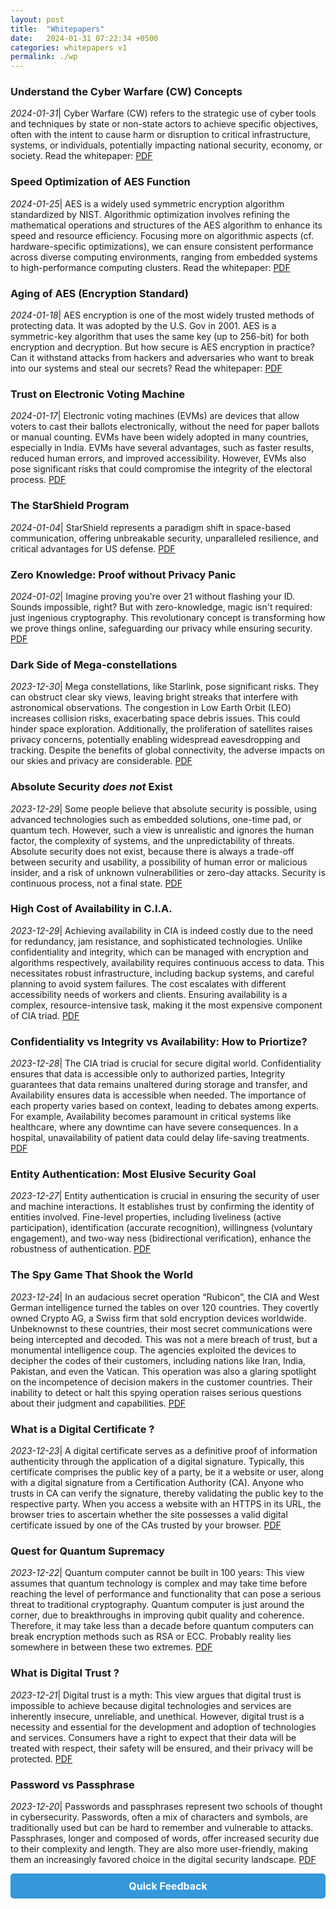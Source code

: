 ```yaml
---
layout: post
title:  "Whitepapers"
date:   2024-01-31 07:22:34 +0500
categories: whitepapers v1
permalink: ./wp
---
```



### Understand the Cyber Warfare (CW) Concepts ###
*2024-01-31*|
Cyber Warfare (CW) refers to the strategic use of cyber tools and techniques by state or non-state actors to achieve specific objectives, often with the intent to cause harm or disruption to critical infrastructure, systems, or individuals, potentially impacting national security, economy, or society. Read the whitepaper:
[PDF]({{site.url}}/{{site.baseurl}}/assets/whitepapers/wticwf.pdf)


### Speed Optimization of AES Function ###
*2024-01-25*|
AES is a widely used symmetric encryption algorithm standardized by NIST. Algorithmic optimization involves refining the mathematical operations and structures of the AES algorithm to enhance its speed and resource efficiency.
Focusing more on algorithmic aspects (cf. hardware-specific optimizations), we can ensure consistent performance across diverse computing environments, ranging from embedded systems to high-performance computing clusters. Read the whitepaper:
[PDF]({{site.url}}/{{site.baseurl}}/assets/whitepapers/algo_optmz_aes.pdf)

### Aging of AES (Encryption Standard) ###
*2024-01-18*|
AES encryption is one of the most widely trusted methods of protecting data. It was adopted by the U.S. Gov in 2001. AES is a symmetric-key algorithm that uses the same key (up to 256-bit) for both encryption and decryption.
But how secure is AES encryption in practice? Can it withstand attacks from hackers and adversaries who want to break into our systems and steal our secrets? Read the whitepaper: 
[PDF]({{site.url}}/{{site.baseurl}}/assets/whitepapers/aging_of_aes.pdf)

### Trust on Electronic Voting Machine ###
*2024-01-17*|
Electronic voting machines (EVMs) are devices that allow voters to cast their ballots electronically, without the need for paper ballots or manual counting. EVMs have been widely adopted in many countries, especially in India. EVMs have several advantages, such as faster results, reduced human errors, and improved accessibility. However, EVMs also pose significant risks that could compromise the integrity of the electoral process. 
[PDF]({{site.url}}/{{site.baseurl}}/assets/whitepapers/trust_on_voting_machine.pdf)

### The StarShield Program ###
*2024-01-04*|
StarShield represents a paradigm shift in space-based communication, offering unbreakable security, 
unparalleled resilience, and critical advantages for US defense.
[PDF]({{site.url}}/{{site.baseurl}}/assets/whitepapers/starshield.pdf)

### Zero Knowledge: Proof without Privacy Panic ###
*2024-01-02*|
Imagine proving you're over 21 without flashing your ID. Sounds impossible, right? But with zero-knowledge, magic isn't required: just ingenious cryptography. This revolutionary concept is transforming how we prove things online, safeguarding our privacy while ensuring security.
[PDF]({{site.url}}/{{site.baseurl}}/assets/whitepapers/zero-knowledge_authentication.pdf)

### Dark Side of Mega-constellations ###
*2023-12-30*|
Mega constellations, like Starlink, pose significant risks. They can obstruct clear sky views, leaving bright streaks that interfere with astronomical observations. The congestion in Low Earth Orbit (LEO) increases collision risks, exacerbating space debris issues. This could hinder space exploration. Additionally, the proliferation of satellites raises privacy concerns, potentially enabling widespread eavesdropping and tracking. Despite the benefits of global connectivity, the adverse impacts on our skies and privacy are considerable.
[PDF]({{site.url}}/{{site.baseurl}}/assets/whitepapers/dark_side_of_starlink.pdf)

### Absolute Security *does not* Exist ###
*2023-12-29*|
Some people believe that absolute security is possible, using advanced technologies such as embedded solutions, one-time pad, or quantum tech. However, such a view is unrealistic and ignores the human factor, the complexity of systems, and the unpredictability of threats. Absolute security does not exist, because there is always a trade-off between security and usability, a possibility of human error or malicious insider, and a risk of unknown vulnerabilities or zero-day attacks. Security is continuous process, not a final state.
[PDF]({{site.url}}/{{site.baseurl}}/assets/whitepapers/no_absolute_security.pdf)

### High Cost of Availability in C.I.A. ###
*2023-12-29*|
Achieving availability in CIA is indeed costly due to the need for redundancy, jam resistance, and sophisticated technologies. Unlike confidentiality and integrity, which can be managed with encryption and algorithms respectively, availability requires continuous access to data. This necessitates robust infrastructure, including backup systems, and careful planning to avoid system failures. The cost escalates with different accessibility needs of workers and clients. Ensuring availability is a complex, resource-intensive task, making it the most expensive component of CIA triad.
[PDF]({{site.url}}/{{site.baseurl}}/assets/whitepapers/availability_most_expensive.pdf)

### Confidentiality vs Integrity vs Availability: How to Priortize? ###
*2023-12-28*|
The CIA triad is crucial for secure digital world. Confidentiality ensures that data is accessible only to authorized parties, Integrity guarantees that data remains unaltered during storage and transfer, and Availability ensures data is accessible when needed. The importance of each property varies based on context, leading to debates among experts. For example, Availability becomes paramount in critical systems like healthcare, where any downtime can have severe consequences. In a hospital, unavailability of patient data could delay life-saving treatments. 
[PDF]({{site.url}}/{{site.baseurl}}/assets/whitepapers/cia_which_is_critical.pdf)

### Entity Authentication: Most Elusive Security Goal ###
*2023-12-27*|
Entity authentication is crucial in ensuring the security of user and machine interactions. It establishes trust by confirming the identity of entities involved. Fine-level properties, including liveliness (active participation), identification (accurate recognition), willingness (voluntary engagement), and two-way ness (bidirectional verification), enhance the robustness of authentication. 
[PDF]({{site.url}}/{{site.baseurl}}/assets/whitepapers/what_is_entity_auth.pdf)


### The Spy Game That Shook the World ###
*2023-12-24*|
In an audacious secret operation “Rubicon”, the CIA and West German intelligence turned the tables on over 120 countries. They covertly owned Crypto AG, a Swiss firm that sold encryption devices worldwide. Unbeknownst to these countries, their most secret communications were being intercepted and decoded. This was not a mere breach of trust, but a monumental intelligence coup.
The agencies exploited the devices to decipher the codes of their customers, including nations like Iran, India, Pakistan, and even the Vatican. This operation was also a glaring spotlight on the incompetence of decision makers in the customer countries. Their inability to detect or halt this spying operation raises serious questions about their judgment and capabilities. 
[PDF]({{site.url}}/{{site.baseurl}}/assets/whitepapers/The_Spy_Game_That_Shook_the_World.pdf)


### What is a Digital Certificate ? ###
*2023-12-23*|
A digital certificate serves as a definitive proof of information authenticity through the application of a digital signature. 
Typically, this certificate comprises the public key of a party, be it a website or user, along with a digital signature from a Certification Authority (CA). Anyone who trusts in CA can verify the signature, thereby validating the public key to the respective party.
When you access a website with an HTTPS in its URL, the browser tries to ascertain whether the site possesses a valid digital certificate issued by one of the CAs trusted by your browser. 
[PDF]({{site.url}}/{{site.baseurl}}/assets/whitepapers/what_is_digital_cert.pdf)

### Quest for Quantum Supremacy ###
*2023-12-22*|
Quantum computer cannot be built in 100 years: This view assumes that quantum technology is complex and may take time before reaching the level of performance and functionality that can pose a serious threat to traditional cryptography.
Quantum computer is just around the corner, due to breakthroughs in improving qubit quality and coherence. Therefore, it may take less than a decade before quantum computers can break encryption methods such as RSA or ECC.
Probably reality lies somewhere in between these two extremes. 
[PDF]({{site.url}}/{{site.baseurl}}/assets/whitepapers/quest_for_quantum_supremacy.pdf)

### What is Digital Trust ? ###
*2023-12-21*|
Digital trust is a myth: This view argues that digital trust is impossible to achieve because digital technologies and services are inherently insecure, unreliable, and unethical. However, digital trust is a necessity and essential for the development and adoption of technologies and services. 
Consumers have a right to expect that their data will be treated with respect, their safety will be ensured, and their privacy will be protected. 
[PDF]({{site.url}}/{{site.baseurl}}/assets/whitepapers/what_is_digital_trust.pdf)

### Password vs Passphrase ###
*2023-12-20*|
Passwords and passphrases represent two schools of thought in cybersecurity.
Passwords, often a mix of characters and symbols, are traditionally used but can be hard to remember and vulnerable to attacks. 
Passphrases, longer and composed of words, offer increased security due to their complexity and length. They are also more user-friendly, making them an increasingly favored choice in the digital security landscape. 
[PDF]({{site.url}}/{{site.baseurl}}/assets/whitepapers/password_vs_passphrase.pdf)


<html lang="en">
<head>
    <meta charset="UTF-8">
    <meta name="viewport" content="width=device-width, initial-scale=1.0">
    <title>Your Jekyll Site</title>
    <style>
        /* Style for the button */
        .feedback-button {
            display: block; /* Change to block to make it a block element and start on a new line */
            margin-bottom: 15px; /* Add some space below the button */
            padding: 10px 20px;
            font-size: 16px;
            font-weight: bold;
            text-align: center;
            text-decoration: none;
            background-color: #3498db;
            color: #ffffff;
            border: none;
            border-radius: 5px;
            cursor: pointer;
        }
    </style>
</head>
<body>

<!-- Feedback Button -->
<a href="https://bit.ly/fbpakcrypt" class="feedback-button" target="_blank">Quick Feedback</a>

<!-- Your other Jekyll content goes here -->

</body>
</html>